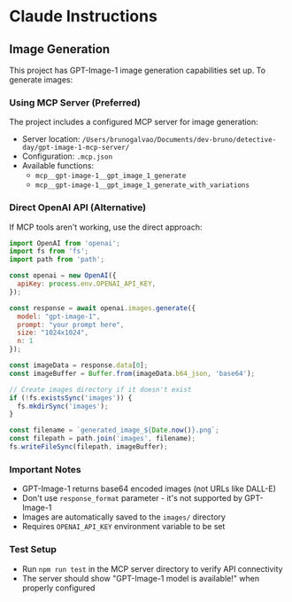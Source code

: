 # Claude Instructions

## Image Generation

This project has GPT-Image-1 image generation capabilities set up. To generate images:

### Using MCP Server (Preferred)
The project includes a configured MCP server for image generation:
- Server location: `/Users/brunogalvao/Documents/dev-bruno/detective-day/gpt-image-1-mcp-server/`
- Configuration: `.mcp.json`
- Available functions:
  - `mcp__gpt-image-1__gpt_image_1_generate`
  - `mcp__gpt-image-1__gpt_image_1_generate_with_variations`

### Direct OpenAI API (Alternative)
If MCP tools aren't working, use the direct approach:

```javascript
import OpenAI from 'openai';
import fs from 'fs';
import path from 'path';

const openai = new OpenAI({
  apiKey: process.env.OPENAI_API_KEY,
});

const response = await openai.images.generate({
  model: "gpt-image-1",
  prompt: "your prompt here",
  size: "1024x1024",
  n: 1
});

const imageData = response.data[0];
const imageBuffer = Buffer.from(imageData.b64_json, 'base64');

// Create images directory if it doesn't exist
if (!fs.existsSync('images')) {
  fs.mkdirSync('images');
}

const filename = `generated_image_${Date.now()}.png`;
const filepath = path.join('images', filename);
fs.writeFileSync(filepath, imageBuffer);
```

### Important Notes
- GPT-Image-1 returns base64 encoded images (not URLs like DALL-E)
- Don't use `response_format` parameter - it's not supported by GPT-Image-1
- Images are automatically saved to the `images/` directory
- Requires `OPENAI_API_KEY` environment variable to be set

### Test Setup
- Run `npm run test` in the MCP server directory to verify API connectivity
- The server should show "GPT-Image-1 model is available!" when properly configured